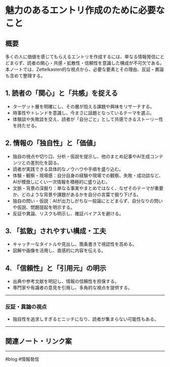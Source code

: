 # 魅力のあるエントリ作成のために必要なこと

## 概要
多くの人に価値を感じてもらえるエントリを作成するには、単なる情報発信にとどまらず、読者の関心・共感・拡散性・信頼性を意識した構成が不可欠である。本ノートでは、Zettelkasten的な視点から、必要な要素とその理由、反証・異論も含めて整理する。

## 1. 読者の「関心」と「共感」を捉える
- ターゲット層を明確にし、その層が抱える課題や興味をリサーチする。
- 時事性やトレンドを意識し、今まさに話題となっているテーマを選ぶ。
- 体験談や失敗談を交え、読者が「自分ごと」として共感できるストーリー性を持たせる。

## 2. 情報の「独自性」と「価値」
- 独自の視点や切り口、分析・仮説を提示し、他のまとめ記事やAI生成コンテンツとの差別化を図る。
- 読者が実践できる具体的なノウハウや手順を盛り込む。
- 体験・観察・現場感：自分自身の経験や現場での観察、失敗・成功談など、AIが模倣しにくい一次情報を積極的に盛り込む。
- 文脈・背景の深掘り：単なる事実やまとめではなく、なぜそのテーマが重要か、どのような背景や課題があるかを自分の言葉で掘り下げる。
- 独自の問い・仮説：AIが出力しがちな一般論にとどまらず、自分なりの問いや仮説、問題提起を明示する。
- 反証や異論、リスクも明示し、確証バイアスを避ける。

## 3. 「拡散」されやすい構成・工夫
- キャッチーなタイトルや見出し、箇条書きで視認性を高める。
- 図解や画像を活用し、直感的に内容を伝える。

## 4. 「信頼性」と「引用元」の明示
- 出典や参考文献を明記し、情報の信頼性を担保する。
- 専門家や有識者の意見を引用し、多角的な視点を提供する。

---

### 反証・異論の視点
- 独自性を追求しすぎるとニッチになり、読者が集まらない可能性もある。

---

## 関連ノート・リンク案

---

#blog #情報発信

